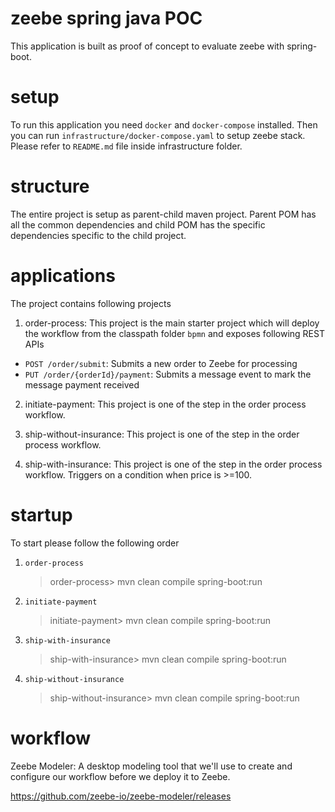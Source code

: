 # zeebe spring java POC

This application is built as proof of concept to evaluate zeebe with spring-boot.

# setup

To run this application you need `docker` and `docker-compose` installed. Then you can run `infrastructure/docker-compose.yaml` to setup zeebe stack. Please refer to `README.md` file inside infrastructure folder.

# structure

The entire project is setup as parent-child maven project. Parent POM has all the common dependencies and child POM has the specific dependencies specific to the child project.

# applications

The project contains following projects

1. order-process: This project is the main starter project which will deploy the workflow from the classpath folder `bpmn` and exposes following REST APIs
- `POST /order/submit`: Submits a new order to Zeebe for processing
- `PUT /order/{orderId}/payment`: Submits a message event to mark the message payment received

2. initiate-payment: This project is one of the step in the order process workflow.

3. ship-without-insurance: This project is one of the step in the order process workflow.

4. ship-with-insurance: This project is one of the step in the order process workflow. Triggers on a condition when price is >=100.

# startup 

To start please follow the following order

1. `order-process` 
    > order-process> mvn clean compile spring-boot:run
2. `initiate-payment`   
    > initiate-payment> mvn clean compile spring-boot:run
3. `ship-with-insurance`
    > ship-with-insurance> mvn clean compile spring-boot:run
4. `ship-without-insurance`
    > ship-without-insurance> mvn clean compile spring-boot:run
                               
# workflow

Zeebe Modeler: A desktop modeling tool that we'll use to create and configure our workflow before we deploy it to Zeebe.

https://github.com/zeebe-io/zeebe-modeler/releases
                           